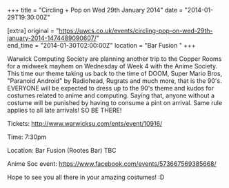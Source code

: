 +++
title = "Circling + Pop on Wed 29th January 2014"
date = "2014-01-29T19:30:00Z"

[extra]
original = "https://uwcs.co.uk/events/circling-pop-on-wed-29th-january-2014-1474489090607/"    
end_time = "2014-01-30T02:00:00Z"
location = "Bar Fusion "
+++

Warwick Computing Society are planning another trip to the Copper Rooms for a midweek mayhem on Wednesday of Week 4 with the Anime Society.  
This time our theme taking us back to the time of DOOM, Super Mario Bros, "Paranoid Android" by Radiohead, Rugrats and much more, that is the 90's. EVERYONE will be expected to dress up to the 90's theme and kudos for costumes related to anime and computing. Saying that, anyone without a costume will be punished by having to consume a pint on arrival. Same rule applies to all late arrivals\! SO BE THERE\!

Tickets: http://www.warwicksu.com/ents/event/10916/

Time: 7:30pm

Location: Bar Fusion (Rootes Bar) TBC

Anime Soc event: https://www.facebook.com/events/573667569385668/

Hope to see you all there in your amazing costumes\! :D

